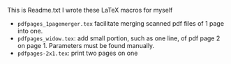 This is Readme.txt
I wrote these LaTeX macros for myself
 * `pdfpages_1pagemerger.tex` facilitate merging scanned pdf files of 1 page into one.
 * `pdfpages_widow.tex`: add small portion, such as one line, of pdf page 2 on page 1. Parameters must be found manually.
 * `pdfpages-2x1.tex`: print two pages on one